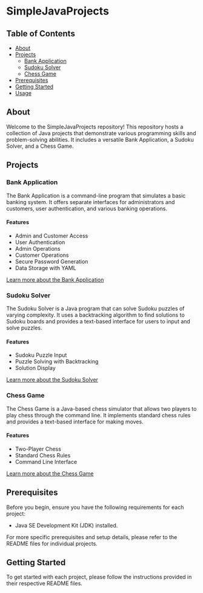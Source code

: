 # SimpleJavaProjects


## Table of Contents

- [About](#about)
- [Projects](#projects)
  - [Bank Application](#bank-application)
  - [Sudoku Solver](#sudoku-solver)
  - [Chess Game](#chess-game)
- [Prerequisites](#prerequisites)
- [Getting Started](#getting-started)
- [Usage](#usage)

## About

Welcome to the SimpleJavaProjects repository! This repository hosts a collection of Java projects that demonstrate various programming skills and problem-solving abilities. It includes a versatile Bank Application, a Sudoku Solver, and a Chess Game.

## Projects

### Bank Application

The Bank Application is a command-line program that simulates a basic banking system. It offers separate interfaces for administrators and customers, user authentication, and various banking operations.

#### Features

- Admin and Customer Access
- User Authentication
- Admin Operations
- Customer Operations
- Secure Password Generation
- Data Storage with YAML

[Learn more about the Bank Application](BankApplication/README.md)

### Sudoku Solver

The Sudoku Solver is a Java program that can solve Sudoku puzzles of varying complexity. It uses a backtracking algorithm to find solutions to Sudoku boards and provides a text-based interface for users to input and solve puzzles.

#### Features

- Sudoku Puzzle Input
- Puzzle Solving with Backtracking
- Solution Display

[Learn more about the Sudoku Solver](Sudoku-Solver/README.md)

### Chess Game

The Chess Game is a Java-based chess simulator that allows two players to play chess through the command line. It implements standard chess rules and provides a text-based interface for making moves.

#### Features

- Two-Player Chess
- Standard Chess Rules
- Command Line Interface

[Learn more about the Chess Game](Chess-Game/README.md)

## Prerequisites

Before you begin, ensure you have the following requirements for each project:

- Java SE Development Kit (JDK) installed.

For more specific prerequisites and setup details, please refer to the README files for individual projects.

## Getting Started

To get started with each project, please follow the instructions provided in their respective README files.


